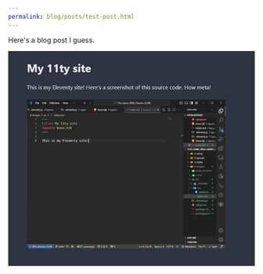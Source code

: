 ```yaml
---
permalink: blog/posts/test-post.html
---
```


Here's a blog post I guess.

![alt text](./attachments/screenshot2.png)